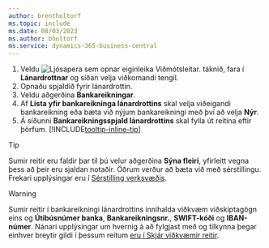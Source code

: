 ```yaml
---
author: brentholtorf
ms.topic: include
ms.date: 08/03/2023
ms.author: bholtorf
ms.service: dynamics-365-business-central
---
```


1. Veldu ![Ljósapera sem opnar eiginleika Viðmótsleitar.](../media/ui-search/search_small.png "Segðu mér hvað þú vilt gera") táknið, fara í **Lánardrottnar** og síðan velja viðkomandi tengil.
2. Opnaðu spjaldið fyrir lánardrottin.
3. Veldu aðgerðina **Bankareikningar**.
4. Af **Lista yfir bankareikninga lánardrottins** skal velja viðeigandi bankareikning eða bæta við nýjum bankareikningi með því að velja **Nýr**.
5. Á síðunni **Bankareikningsspjald lánardrottins** skal fylla út reitina eftir þörfum. [!INCLUDE[tooltip-inline-tip](../includes/tooltip-inline-tip_md.md)]

> [!TIP]
> Sumir reitir eru faldir þar til þú velur aðgerðina **Sýna fleiri**, yfirleitt vegna þess að þeir eru sjaldan notaðir. Öðrum verður að bæta við með sérstillingu. Frekari upplýsingar eru í [Sérstilling verksvæðis](../ui-personalization-user.md).

> [!WARNING]
> Sumir reitir í bankareikningi lánardrottins innihalda viðkvæm viðskiptagögn eins og **Útibúsnúmer banka**, **Bankareikningsnr.**, **SWIFT-kóði** og **IBAN-númer**. Nánari upplýsingar um hvernig á að fylgjast með og tilkynna þegar einhver breytir gildi í þessum reitum [eru í Skjár viðkvæmir reitir](../across-log-changes.md#monitor-sensitive-fields).
